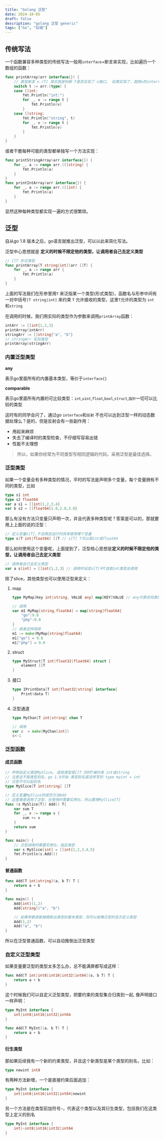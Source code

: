 ```yaml
---
title: "Golang 泛型"
date: 2024-10-05
draft: false
description: "golang 泛型 generic"
tags: ["Go", "后端"]
---
```

## 传统写法

一个函数兼容多种类型的传统写法一般用`interface`+断言来实现，比如遍历一个数组的函数：

```go
func printArray(arr interface{}) {
	// 类型断言 x.(T) 其实就是判断 T是否实现了 x接口， 如果实现了，就把x的interface类型具体转化为 T类型
	switch t := arr.(type) {
	case []int:
		fmt.Println("int:")
		for _, v := range t {
			fmt.Println(v)
		}
	case []string:
		fmt.Println("string", t)
		for _, v := range t {
			fmt.Println(v)
		}
	}
}
```

或者干脆每种可能的类型都单独写一个方法实现：

```go
func printStringArray(arr interface{}) {
	for _, a := range arr.([]string) {
		fmt.Println(a)
	}
}
func printIntArray(arr interface{}) {
	for _, a := range arr.([]int) {
		fmt.Println(a)
	}
}
```

显然这种每种类型都实现一遍的方式很繁琐。

## 泛型

自从go 1.8 版本之后，go语言就推出泛型，可以以此来简化写法。

泛型中心思想就是 **定义的时候不限定他的类型，让调用者自己去定义类型**

```go
// []T 形式类型
func printArray[T string|int](arr []T) {
	for _, a := range arr {
		fmt.Println(a)
	}
}
```

上面的写法我们在形参里用`T` 来泛指某一个类型(形式类型)，函数名与形参中间有一对中括号`[T string|int]` 来约束 `T` 允许接收的类型，这里`T`允许的类型为 `int` 和`string`

在调用的时候，我们用实际的类型作为参数来调用`printArray`函数：

```go
intArr := []int{1,2,3}
printArray(intArr)
stringArr := []string{"a", "b"}
// stringArr 实际类型
printArray(stringArr)
```

### 内置泛型类型

**any**

表示go里面所有的内置基本类型，等价于`interface{}`

**comparable**

表示go里面所有内置的可比较类型：`int`,`uint`,`float`,`bool`,`struct`,`指针`一切可以比较的类型


这时有的同学会问了，通过go `interface`和`反射` 不也可以达到泛型一样的动态数据处理么？是的，但是反射会有一些副作用：

* 用起来麻烦
* 失去了编译时的类型检查，不仔细写容易出错
* 性能不太理想

> 所以，如果你经常为不同类型写相同逻辑的代码，采用泛型是最佳选择。


### 泛型类型

如果一个变量会有多种类型的情况，平时的写法是声明多个变量，每个变量拥有不同的类型，比如

```go
type s1 int
type s2 float64
var a s1 = []int{1,2,3,4}
var b s2 = []float64{1.0,2.0,3.0}
```

那么有没有方法只变量只声明一次，并且代表多种类型呢？答案是可以的，那就要用上上面的说的泛型：

```go
// 定义变量s[T],不去限定运行时具体使用哪个变量
type s[T int|float64] []T // s[T] T可以是int或float64
```

那么如何使用这个变量呢，上面提到了，泛型核心思想是**定义的时候不限定他的类型，让调用者自己去定义类型**

```go
// 调用者自己去定义类型
var a s[int] = []int{1,2,3} // 调用时设定s[T]中T选取int类型去使用
```

除了slice，其他类型也可以使用泛型来定义：

1. map

    ```go
    type MyMap[Key int|string, VALUE any] map[KEY]VALUE // any代表任何类型

    // 调用
    var m1 MyMap[string,float64] = map[string]float64{
    	"go":9.8
    	"php":9.0
    }
    // 或者这样调用
    m1 := make(MyMap[string]float64)
    m1["go"] = 9.8
    m1["php"] = 9.0
    ```

2. struct

    ```go
    type MyStruct[T int|float32|float64] struct {
    	element []T
    }
    ```

3. 接口

    ```go
    type IPrintData[T int|float32|string] interface{
    	Print(data T)
    }
    ```

4. 泛型通道

    ```go
    type MyChan[T int|string] chan T

    // 调用
    var c  = make(MyChan[int])
    c<-1
    ```

### 泛型函数

#### 成员函数

```go
// 声明自定义类型MySlice, 底层类型是[]T 同时T被约束 int或string
// 注意这不是类型别名，go 1.9开始 类型别名是这样写的 type myint = int
// 泛型不可以起别名
type MySlice[T int|string] []T 

// 定义变量MySlice的成员方法Add
// 这里算是调用了泛型，在使用时需要实例化，所以要用MySlice[T]
func (s MySlice[T]) Add() T{
	var sum T
	for _, v := range s {
		sum += v
	}
	return sum
}

func main() {
	// 泛型调用时需要实例化，指定类型
	var s MySlice[int] = []int{1,2,3,4,5}
	fmt.Println(s.Add())
}
```

#### 普通函数

```go
func Add[T int|string](a, b T) T {
	return a + b
}

func main() {
	Add[int](1,2)
	Add[string]("a", "b")

	// 如果参数是能被推断出类型的基本类型，则可以省略泛型的显示定义类型
	Add(1,2)
	Add("a", "b")
}
```

所以在泛型普通函数，可以自动推倒出泛型类型


### 自定义泛型类型

如果变量要泛型的类型太多怎么办，总不能满屏都写成这样：

```go
func Add[T int|int8|int16|int32|int64](a, b T) T {
	return a + b
}
```

这个时候我们可以自定义泛型类型，把要约束的类型集合归类到一起, 像声明接口一样声明：

```go
type MyInt interface {
	int|int8|int16|int32|int64
}

func Add[T MyInt](a, b T) T {
	return a + b
}
```

#### 衍生类型

那如果后续我有一个新的约束类型，并且这个新类型是某个类型的别名，比如：

```go
type newint int8
```

有两种方法新增，一个是直接约束后面追加：

```go
type MyInt interface {
	int|int8|int16|int32|int64|newint
}
```

另一个方法是在类型前加符号`~`，代表这个类型以及其衍生类型，包括我们在这类型上定义的别名

```go
type MyInt interface {
	int|~int8|int16|int32|int64
} 
```